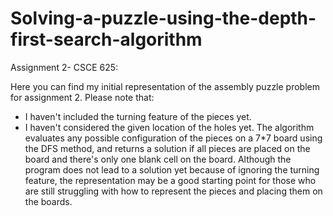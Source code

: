 # Solving-a-puzzle-using-the-depth-first-search-algorithm
Assignment 2- CSCE 625:

Here you can find my initial representation of the assembly puzzle problem for assignment 2. Please note that:
- I haven't included the turning feature of the pieces yet.
- I haven't considered the given location of the holes yet.
The algorithm evaluates any possible configuration of the pieces on a 7*7 board using the DFS method, and returns a solution if all pieces are placed on the board and there's only one blank cell on the board. Although the program does not lead to a solution yet because of ignoring the turning feature, the representation may be a good starting point for those who are still struggling with how to represent the pieces and placing them on the boards.
